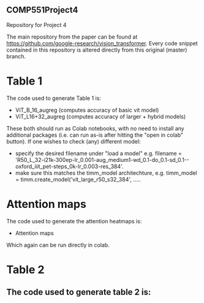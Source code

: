 ## COMP551Project4
Repository for Project 4

The main repository from the paper can be found at https://github.com/google-research/vision_transformer. 
Every code snippet contained in this repository is altered directly from this original (master) branch.

# Table 1
The code used to generate Table 1 is:
- ViT_B_16_augreg (computes accuracy of basic vit model)
- ViT_L16+32_augreg (computes accuracy of larger + hybrid models)


These both should run as Colab notebooks, with no need to install any additional packages (i.e. can run as-is after hitting the "open in colab" button).
If one wishes to check (any) different model:
- specify the desired filename under "load a model" e.g. filename = 'R50_L_32-i21k-300ep-lr_0.001-aug_medium1-wd_0.1-do_0.1-sd_0.1--oxford_iiit_pet-steps_0k-lr_0.003-res_384'.
- make sure this matches the timm_model architechture, e.g. timm_model = timm.create_model('vit_large_r50_s32_384', .....

# Attention maps
The code used to generate the attention heatmaps is:

- Attention maps

Which again can be run directly in colab.

# Table 2

The code used to generate table 2 is:
-
